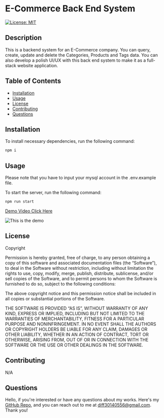# E-Commerce Back End System

[![License: MIT](https://img.shields.io/badge/License-MIT-brightgreen.svg)](https://opensource.org/licenses/MIT)

## Description

This is a backend system for an E-Commerce company. You can query, create, update and delete the Categories, Products and Tags data. You can also develop a polish UI/UX with this back end system to make it as a full-stack website application.

## Table of Contents

- [Installation](#installation)
- [Usage](#usage)
- [License](#license)
- [Contributing](#contributing)
- [Questions](#questions)

## Installation

To install necessary dependencies, run the following command:

```bash
npm i
```

## Usage

Please note that you have to input your mysql account in the .env.example file.

To start the server, run the following command:

```bash
npm run start
```

[Demo Video Click Here](https://drive.google.com/file/d/1OT5oGdAB22kjG__AkvGZn3IZoaa-956p/view)

![This is the demo](https://i.imgur.com/RnKE6cY.png)

## License

Copyright

Permission is hereby granted, free of charge, to any person obtaining a copy of this software and associated documentation files (the “Software”), to deal in the Software without restriction, including without limitation the rights to use, copy, modify, merge, publish, distribute, sublicense, and/or sell copies of the Software, and to permit persons to whom the Software is furnished to do so, subject to the following conditions:

The above copyright notice and this permission notice shall be included in all copies or substantial portions of the Software.

THE SOFTWARE IS PROVIDED “AS IS”, WITHOUT WARRANTY OF ANY KIND, EXPRESS OR IMPLIED, INCLUDING BUT NOT LIMITED TO THE WARRANTIES OF MERCHANTABILITY, FITNESS FOR A PARTICULAR PURPOSE AND NONINFRINGEMENT. IN NO EVENT SHALL THE AUTHORS OR COPYRIGHT HOLDERS BE LIABLE FOR ANY CLAIM, DAMAGES OR OTHER LIABILITY, WHETHER IN AN ACTION OF CONTRACT, TORT OR OTHERWISE, ARISING FROM, OUT OF OR IN CONNECTION WITH THE SOFTWARE OR THE USE OR OTHER DEALINGS IN THE SOFTWARE.

## Contributing
N/A

## Questions

Hello, if you're interested or have any questions about my works. Here's my [GitHub Repo](https://github.com/diff30140556), and you can reach out to me at diff30140556@gmail.com. Thank you!